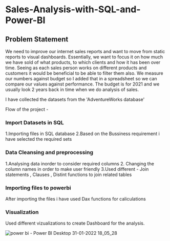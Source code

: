 # Sales-Analysis-with-SQL-and-Power-BI

## Problem Statement

We need to improve our internet sales reports and want to move from static reports to visual dashboards.
Essentially, we want to focus it on how much we have sold of what products, to which clients and how it has been over time.
Seeing as each sales person works on different products and customers it would be beneficial to be able to filter them also.
We measure our numbers against budget so I added that in a spreadsheet so we can compare our values against performance. 
The budget is for 2021 and we usually look 2 years back in time when we do analysis of sales.

I have collected the datasets from  the 'AdventureWorks database'

Flow of the project -
### Import Datasets in SQL

1.Importing files in SQL database
2.Based on the Bussiness requirement i have selected the required sets

### Data Cleansing and preprocessing
1.Analysing data inorder to consider required columns
2. Changing the column names in order to make  user friendly 
3.Used different - Join statements , Clauses , Distint functions to join related tables 

### Importing files to powerbi
After importing the files i have used Dax functions for caliculations

### Visualization
Used different vizualizations to create Dashboard for the analysis.

![power bi - Power BI Desktop 31-01-2022 18_05_28](https://user-images.githubusercontent.com/94221244/151807749-3d535c48-dcd0-43ac-986d-ad8b1edec3ba.png)






